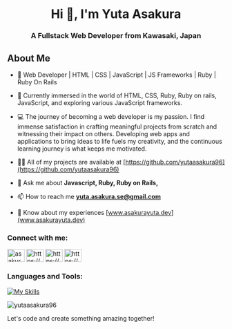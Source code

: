 <h1 align="center">Hi 👋, I'm Yuta Asakura</h1>
<h3 align="center">A Fullstack Web Developer from Kawasaki, Japan</h3>

## About Me
- 🚀 Web Developer | HTML | CSS | JavaScript | JS Frameworks | Ruby | Ruby On Rails
- 🌱 Currently immersed in the world of HTML, CSS, Ruby, Ruby on rails, JavaScript, and exploring various JavaScript frameworks.
- 💻 The journey of becoming a web developer is my passion. I find immense satisfaction in crafting meaningful projects from scratch and witnessing their impact on others. Developing web apps and applications to bring ideas to life fuels my creativity, and the continuous learning journey is what keeps me motivated.

- 👨‍💻 All of my projects are available at [https://github.com/yutaasakura96](https://github.com/yutaasakura96)

- 💬 Ask me about **Javascript, Ruby, Ruby on Rails,**

- 📫 How to reach me **yuta.asakura.se@gmail.com**

- 📄 Know about my experiences [www.asakurayuta.dev](www.asakurayuta.dev)

<h3 align="left">Connect with me:</h3>
<p align="left">
<a href="https://twitter.com/asakurayuta_" target="blank"><img align="center" src="https://raw.githubusercontent.com/rahuldkjain/github-profile-readme-generator/master/src/images/icons/Social/twitter.svg" alt="asakurayuta_" height="30" width="40" /></a>
<a href="https://linkedin.com/in/https://www.linkedin.com/in/yuta-asakura/" target="blank"><img align="center" src="https://raw.githubusercontent.com/rahuldkjain/github-profile-readme-generator/master/src/images/icons/Social/linked-in-alt.svg" alt="https://www.linkedin.com/in/yuta-asakura/" height="30" width="40" /></a>
<a href="https://fb.com/https://www.facebook.com/yuta.asakura.54" target="blank"><img align="center" src="https://raw.githubusercontent.com/rahuldkjain/github-profile-readme-generator/master/src/images/icons/Social/facebook.svg" alt="https://www.facebook.com/yuta.asakura.54" height="30" width="40" /></a>
<a href="https://instagram.com/https://www.instagram.com/yutanasia/" target="blank"><img align="center" src="https://raw.githubusercontent.com/rahuldkjain/github-profile-readme-generator/master/src/images/icons/Social/instagram.svg" alt="https://www.instagram.com/yutanasia/" height="30" width="40" /></a>
</p>

<h3 align="left">Languages and Tools:</h3>

[![My Skills](https://skillicons.dev/icons?i=html,css,scss,bootstrap,tailwind,js,ts,react,next,vue,nuxt,ruby,rails,postgres,vercel,netlify,heroku,npm,vite,vitest,git,github,vscode,postman)](https://skillicons.dev)

<p><img align="center" src="https://github-readme-stats.vercel.app/api/top-langs?username=yutaasakura96&show_icons=true&locale=en&layout=compact" alt="yutaasakura96" /></p>

Let's code and create something amazing together!
